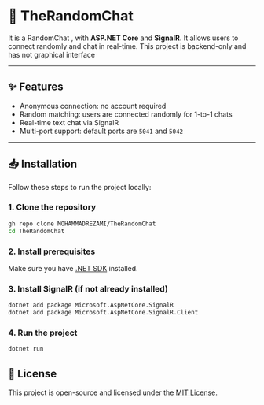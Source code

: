 # 🚨 TheRandomChat

It is a RandomChat , with **ASP.NET Core** and **SignalR**. 
It allows users to connect randomly and chat in real-time. This project is backend-only and has not graphical interface

---

## ✨ Features
- Anonymous connection: no account required
- Random matching: users are connected randomly for 1-to-1 chats 
- Real-time text chat via SignalR  
- Multi-port support: default ports are `5041` and `5042`

---

## 📥 Installation

Follow these steps to run the project locally:

### 1. Clone the repository
```bash
gh repo clone MOHAMMADREZAMI/TheRandomChat
cd TheRandomChat
```
### 2. Install prerequisites 

Make sure you have [.NET SDK](https://dotnet.microsoft.com/en-us/download) installed.

### 3. Install SignalR (if not already installed)
```bash
dotnet add package Microsoft.AspNetCore.SignalR
dotnet add package Microsoft.AspNetCore.SignalR.Client
```
### 4. Run the project

```bash
dotnet run
```

## 📄 License
This project is open-source and licensed under the [MIT License](LICENSE).
